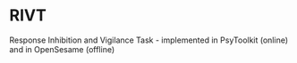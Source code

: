 # RIVT
Response Inhibition and Vigilance Task - implemented in PsyToolkit (online) and in OpenSesame (offline)
